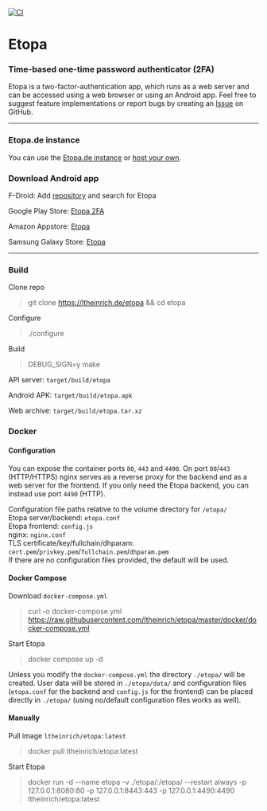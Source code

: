 [![CI](https://github.com/ltheinrich/etopa/actions/workflows/ci.yml/badge.svg)](https://github.com/ltheinrich/etopa/actions/workflows/ci.yml)

# Etopa
### Time-based one-time password authenticator (2FA)
Etopa is a two-factor-authentication app, which runs as a web server and can be accessed using a web browser or using an Android app. Feel free to suggest feature implementations or report bugs by creating an [Issue](https://ltheinrich.de/etopa/issues) on GitHub.

<hr>

### Etopa<span></span>.de instance
You can use the [Etopa.de instance](https://etopa.de/) or [host your own](https://ltheinrich.de/etopa/wiki/Install-server).

### Download Android app
F-Droid: Add [repository](https://ltheinrich.de/fdroid/repo?fingerprint=B90FC7691EC5BE977DCBBCB18C3984C794CCAFA5BB8712ED2D64F9FD8703B636) and search for Etopa

Google Play Store: [Etopa 2FA](https://play.google.com/store/apps/details?id=de.ltheinrich.etopa)

Amazon Appstore: [Etopa](https://www.amazon.com/gp/mas/dl/android?p=de.ltheinrich.etopa)

Samsung Galaxy Store: [Etopa](https://apps.samsung.com/gear/appDetail.as?appId=de.ltheinrich.etopa)

<hr>

### Build
Clone repo
> git clone https://ltheinrich.de/etopa && cd etopa

Configure
> ./configure

Build
> DEBUG_SIGN=y make

API server: `target/build/etopa`

Android APK: `target/build/etopa.apk`

Web archive: `target/build/etopa.tar.xz`

### Docker

#### Configuration

You can expose the container ports `80`, `443` and `4490`.
On port `80`/`443` (HTTP/HTTPS) nginx serves as a reverse proxy for the backend and as a web server for the frontend.
If you only need the Etopa backend, you can instead use port `4490` (HTTP).

Configuration file paths relative to the volume directory for `/etopa/`
<br>Etopa server/backend: `etopa.conf`
<br>Etopa frontend: `config.js`
<br>nginx: `nginx.conf`
<br>TLS certificate/key/fullchain/dhparam: `cert.pem`/`privkey.pem`/`fullchain.pem`/`dhparam.pem`
<br>If there are no configuration files provided, the default will be used.

#### Docker Compose
Download `docker-compose.yml`
> curl -o docker-compose.yml https://raw.githubusercontent.com/ltheinrich/etopa/master/docker/docker-compose.yml

Start Etopa
> docker compose up -d

Unless you modify the `docker-compose.yml` the directory `./etopa/` will be created. User data will be stored in `./etopa/data/` and configuration files (`etopa.conf` for the backend and `config.js` for the frontend) can be placed directly in `./etopa/` (using no/default configuration files works as well).

#### Manually
Pull image `ltheinrich/etopa:latest`
> docker pull ltheinrich/etopa:latest

Start Etopa
> docker run -d --name etopa -v ./etopa/:/etopa/ --restart always -p 127.0.0.1:8080:80 -p 127.0.0.1:8443:443 -p 127.0.0.1:4490:4490 ltheinrich/etopa:latest

  
